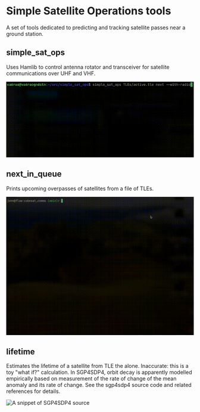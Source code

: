 # Simple Satellite Operations tools

A set of tools dedicated to predicting and tracking satellite passes near a
ground station.

## simple_sat_ops
<untested>

Uses Hamlib to control antenna rotator and transceiver for satellite
communications over UHF and VHF.

![A radio demo gif](demo/simple_sat_ops_demo_with_radio_20250213.gif)

## next_in_queue

Prints upcoming overpasses of satellites from a file of TLEs.

![A demo without hardware gif](demo/simple_sat_ops_demo_no_hardware_20250127.gif)

## lifetime 

Estimates the lifetime of a satellite from TLE the alone. Inaccurate: this is
a toy "what if?" calculation. In SGP4SDP4, orbit decay is apparently modelled
empirically based on measurement of the rate of change of the mean anomaly and
its rate of change. See the sgp4sdp4 source code and related references for
details.


![A snippet of SGP4SDP4 source](figs/tmp.png)

